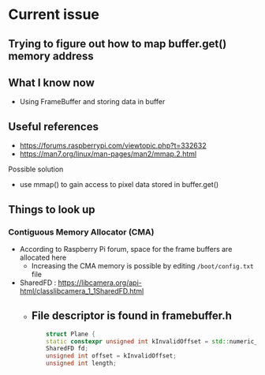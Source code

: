 # Current issue
## Trying to figure out how to map buffer.get() memory address
  
## What I know now
- Using FrameBuffer and storing data in buffer

## Useful references 
- https://forums.raspberrypi.com/viewtopic.php?t=332632
- https://man7.org/linux/man-pages/man2/mmap.2.html

Possible solution 
- use mmap() to gain access to pixel data stored in buffer.get()

## Things to look up
### Contiguous Memory Allocator (CMA)
- According to Raspberry Pi forum, space for the frame buffers are allocated here
  - Increasing the CMA memory is possible by editing `/boot/config.txt` file
- SharedFD : https://libcamera.org/api-html/classlibcamera_1_1SharedFD.html
  - File descriptor is found in framebuffer.h
    - 
    ```cpp
        struct Plane {
		static constexpr unsigned int kInvalidOffset = std::numeric_limits<unsigned int>::max();
		SharedFD fd;
		unsigned int offset = kInvalidOffset;
		unsigned int length;
    ```
